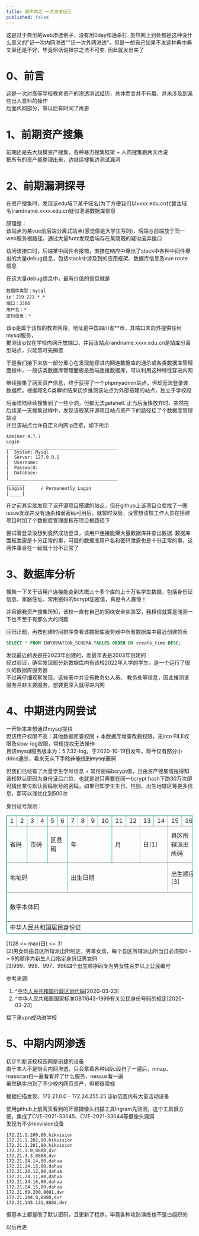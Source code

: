 ```yaml
---
title: 典中典之 一次渗透经历
published: false
---
```


这是过于典型的web渗透例子，没有用0day和通杀打. 虽然网上到处都是这种没什么意义的"记一次内网渗透""记一次外网渗透"，但是一想自己如果不发这种典中典文章还是不好，毕竟俗话说祖宗之法不可变. 因此就发出来了  

# [](#header-1)0、前言

这是一次对高等学校教育资产的渗透测试经历，总体而言并不有趣，并未涉及到某些出人意料的操作  
后面内网部分，等以后有时间了再更  

# [](#header-1)1、前期资产搜集

前期还是先大规模资产搜集，各种暴力搜集框架 + 人肉搜集跑两天再说  
把所有的资产都整理出来，边继续搜集边测试漏洞

# [](#header-1)2、前期漏洞探寻

在资产搜集时，发现该edu域下某子域名(为了方便我们以xxxx.edu.cn代替主域名)randname.xxxx.edu.cn疑似泄漏数据库信息  

原理是：  
该站点为某vue前后端分离式站点(感觉像是大学生写的)，后端与前端放于同一web服务根路径，通过大量fuzz发现后端存在某隐蔽的疑似废弃接口  

访问该接口时，后端某中间件会报错，直接在响应中爆出了stack中各种中间件爆出的大量debug信息，包括stack中涉及到的应用框架、数据库信息及vue route信息  

在这大量debug信息中，最有价值的信息就是  
```
数据库类型：mysql  
ip：219.221.*.*  
端口：3306  
用户名：*
密码信息：*  
```
该ip是属于该校的教育网段，地址是中国四川省**市，其端口未向外提供任何mysql服务，  
推测该ip仅在学校内网开放端口，并且该站点randname.xxxx.edu.cn是站库分离型站点，只能暂时先搁置  

于是我们接下来放一部分重心在发现能穿进内网连数据库的通杀或各类数据库管理面板中，一般该类数据库管理面板是后端连接数据库，可以利用这种特性穿进内网 

继续搜集了两天资产信息，终于获得了一个phpmyadmin站点，但却无法登录该数据库。根据域名C类解析结果初步推测该站点为外部搭建的站点，独立于学校段  

后面陆陆续续搜集到了一些小洞，但都无法getshell. 正当后面快放弃时，突然在后续某一天搜集过程中，发现该校某开源项目站点资产下的路径挂了个数据库管理站点  
并且该站点允许自定义内网ip连接，如下所示
```
Adminer 4.7.7
Login
__________________________________________
|  System: Mysql
|  Server: 127.0.0.1
|  Username: 
|  Password:
|  Database:
|_________________________________________
_______
|Login|      √ Permanently Login
|_____|
```

在之前其实就发现了该开源项目搭建的站点，但在github上该项目仓库找了一圈issue发现并没有通杀和弱密码可用后，就暂时没管，没曾想该校工作人员在搭建项目时加了个数据库管理面板在项目根路径下  

尝试着登录没想到竟然成功登录，该用户连接能爆大量数据库并查出数据. 数据库面板泄露是十分正常的事，可疑的数据库用户名和密码泄露也是十分正常的事，这两件事合在一起就十分不正常了

# [](#header-1)3、数据库分析

搜集一下关于该用户连接能查到大概三十多个库的上十万名学生数据，包括身份证信息、家庭住址、常用密码的bcrypt加密值，真是令人震惊！

并且据我资产搜集所知，该校一直有自己的网络安全实验室，我相信就算是浅测一下也不至于有那么大的问题  

回归正题，再按创建时间排序查看该数据库服务器中所有数据库中最近创建的表  
```sql
SELECT * FROM INFORMATION_SCHEMA.TABLES ORDER BY create_time DESC; 
```
发现最近的表是在2023年创建的，而最早表是2003年创建的  
经过验证，确实发现部分新数据库内有该校2022年入学的学生，是一个运行了很久的数据库服务器  
不过再仔细观察发现，这些表中并没有教务处人员、 教务处等信息，因此推测该服务并非主要服务，想要更深入就得进内网  

# [](#header-1)4、中期进内网尝试

一开始本来想通过mysql提权  
但该用户权限不高：其他数据库查权限 + 本数据库增查改删权限，无into FILE权限及slow-log权限，常规提权无法操作  
且该mysql服务版本为：5.7.32-log，于2020-10-19日发布，距今仅有部分小ddos通杀，看来无从下手~~除非能找到mysql漏洞~~  

但我们已经有了大量学生学号信息 + 常用密码bcrypt值，且由资产搜集情报得知该校默认密码为身份证后六位，也就是说只需要在同一bcrypt hash下跑30万次即可猜出某位默认密码账号的密码，如果已知学生生日、性别、出生地辖区等更多信息，那可以浅优化到500次  

身份证号规则：  
<table style="border:1px solid #2bbc8a;border-collapse: collapse" border="1">
  <tr>
    <td>1</td>
    <td>2</td>
    <td>3</td>
    <td>4</td>
    <td>5</td>
    <td>6</td>
    <td>7</td>
    <td>8</td>
    <td>9</td>
    <td>10</td>
    <td>11</td>
    <td>12</td>
    <td>13</td>
    <td>14</td>
    <td>15</td>
    <td>16</td>
    <td>17</td>
    <td>18</td>
  </tr>
  <tr>
    <td colspan="2">省码</td>
    <td colspan="2">市码</td>
    <td colspan="2">区县码</td>
    <td colspan="4">年</td>
    <td colspan="2">月</td>
    <td colspan="2">日[1]</td> 
    <td colspan="2">县区所辖派出所码</td>
    <td colspan="1">男女码[2]</td>
    <td colspan="1">校验码</td>
  </tr>
  <tr>
  	<td colspan="6">地址码</td>
    <td colspan="8">出生日期</td>
    <td colspan="3">出生顺序码[3]</td>
    <td colspan="1">校验码</td>
  </tr>
  <tr>
  	<td colspan="17">数字本体码</td>
    <td colspan="1">校验码</td>
  </tr>
  <tr>
    <td colspan="18">中华人民共和国居民身份证</td>
  </tr>
</table>

[1]28 <= max(日) <= 31  
[2]男女码由县区所辖派出所制定，男单女双，每个县区所辖派出所当日必须按0 -> 9的顺序为新生人口指定身份证男女码  
[3]999、998、997、996四个出生顺序码专为男女性百岁以上公民编号  

参考来源:
1. ^[中华人民共和国行政区划代码](https://baike.baidu.com/reference/19623128/b38dnXYyG2z7r0fhaUijHzJpuy6BTe6wFznj8jqkLBYusfb6emv8v3DV-PnOu0Rbw-ic2kP1m0Vl7i36am84NPXMGtskirr_FMxutthnK6QzvLxBu1QTrRufM4ayHg)[2020-03-23]
2. ^中华人民共和国国家标准GB11643-1999有关公民身份号码的规定[2020-03-23]

接下来vpn成功进学校  

# [](#header-1)5、中期内网渗透

初步判断该校校园网是迅捷的设备  
由于本人不是很会内网渗透，只会拿着各种b段c段扫了一遍后，nmap、masscan扫一遍看看开了什么服务，nessus看一遍  
虽然确实扫到了不少校内网页资产，但都很常规  

根据扫描发现，172.21.0.0 - 172.24.255.25 该ip范围内有大量活动设备  

使用github上前两天看到的开源摄像头扫描工具Ingram先测测，这个工具很方便，集成了CVE-2021-33045、CVE-2021-33044等摄像头漏洞  
发现有不少hikvision设备  
```
172.21.1.200,80,hikvision
172.21.1.202,80,hikvision
172.21.1.201,80,hikvision
172.21.3.0,8888,dvr
172.21.3.3,8888,dvr
172.21.24.14,80,dahua
172.21.24.13,80,dahua
172.21.24.12,80,dahua
172.21.24.11,80,dahua
172.21.24.16,80,dahua
172.21.24.15,80,dahua
172.21.69.200,8081,dvr
172.21.144.8,8888,dvr
172.21.145.131,8888,dvr
```
但基本上都是改了默认密码，且更新了程序，毕竟各种攻防演练也不是白组织的  

以后再更



